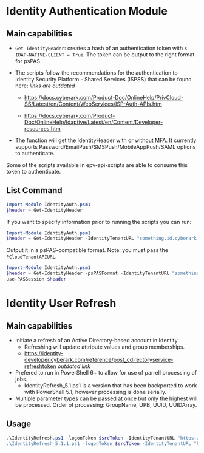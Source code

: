 # Identity Authentication Module

## Main capabilities

- `Get-IdentityHeader`: creates a hash of an authentication token with `X-IDAP-NATIVE-CLIENT = True`. The token can be output to the right format for psPAS.

- The scripts follow the recommendations for the authentication to Identity Security Platform - Shared Services (ISPSS) that can be found here: *links are outdated*

  - <https://docs.cyberark.com/Product-Doc/OnlineHelp/PrivCloud-SS/Latest/en/Content/WebServices/ISP-Auth-APIs.htm> 

  - <https://docs.cyberark.com/Product-Doc/OnlineHelp/Idaptive/Latest/en/Content/Developer-resources.htm>

- The function will get the IdentityHeader with or without MFA. It currently supports Password/EmailPush/SMSPush/MobileAppPush/SAML options to authenticate.

Some of the scripts available in epv-api-scripts are able to consume this token to authenticate.

## List Command

```powershell
Import-Module IdentityAuth.psm1
$header = Get-IdentityHeader
```

If you want to specify information prior to running the scripts you can run:

```powershell
Import-Module IdentityAuth.psm1
$header = Get-IdentityHeader -IdentityTenantURL "something.id.cyberark.cloud" -IdentityUserName "UserToAuthenticate@cyberark.cloud.ID"
```
Output it in a psPAS-compatible format. Note: you must pass the `PCloudTenantAPIURL`.

```powershell
Import-Module IdentityAuth.psm1
$header = Get-IdentityHeader -psPASFormat -IdentityTenantURL "something.id.cyberark.cloud" -IdentityUserName "UserToAuthenticate@cyberark.cloud.ID" -PCloudSubdomain "subdomain"
use-PASSession $header
```



# Identity User Refresh
## Main capabilities

- Initiate a refresh of an Active Directory-based account in Identity.
  - Refreshing will update attribute values and group memberships.
  - https://identity-developer.cyberark.com/reference/post_cdirectoryservice-refreshtoken *outdated link*
- Prefered to run in PowerShell 6+ to allow for use of parrell processing of jobs.
  - IdentityRefresh_5.1.ps1 is a version that has been backported to work with PowerShell 5.1, however processing is done serially.
- Multiple parameter types can be passed at once but only the highest will be processed. Order of processing: GroupName, UPB, UUID, UUIDArray.

## Usage
```powershell
.\IdentityRefresh.ps1 -logonToken $srcToken -IdentityTenantURL "https://something.id.cyberark.cloud" [-GroupName "CyberArk - Vault Users"] [-UPN "User@lab.local] [-UUID "23b7f98c-60b4-4c01-a33f-4caa99472343"] [-UUIDArray @("23b7f98c-60b4-4c01-a33f-e4caa9947703","21b74328c-60b4-4c01-a33f-4caa99472343")]
.\IdentityRefresh_5.1.1.ps1 -logonToken $srcToken -IdentityTenantURL "https://something.id.cyberark.cloud" [-GroupName "CyberArk - Vault Users"] [-UPN "User@lab.local] [-UUID "23b7f98c-60b4-4c01-a33f-4caa99472343"] [-UUIDArray @("23b7f98c-60b4-4c01-a33f-e4caa9947703","21b74328c-60b4-4c01-a33f-4caa99472343")]
```
